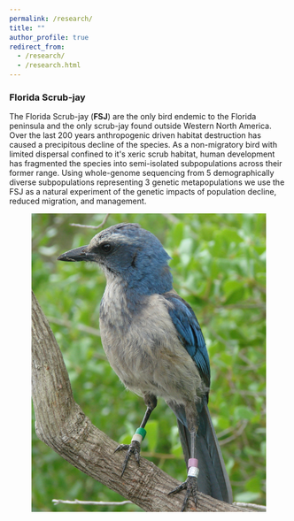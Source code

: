 ```yaml
---
permalink: /research/
title: ""
author_profile: true
redirect_from: 
  - /research/
  - /research.html
---
```


### Florida Scrub-jay
The Florida Scrub-jay (**FSJ**) are the only bird endemic to the Florida peninsula and the only scrub-jay found outside Western North America. Over the last 200 years anthropogenic driven habitat destruction has caused a precipitous decline of the species. As a non-migratory bird with limited dispersal confined to it's xeric scrub habitat, human development has fragmented the species into semi-isolated subpopulations across their former range. Using whole-genome sequencing from 5 demographically diverse subpopulations representing 3 genetic metapopulations we use the FSJ as a natural experiment of the genetic impacts of population decline, reduced migration, and management. 
<figure>
  <img src="../images/fsjbird.png" alt="">
</figure><br>
